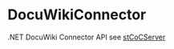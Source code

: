 # DocuWikiConnector
.NET DocuWiki Connector API
see [stCoCServer](https://github.com/PetersSharp/stCoCServer)
